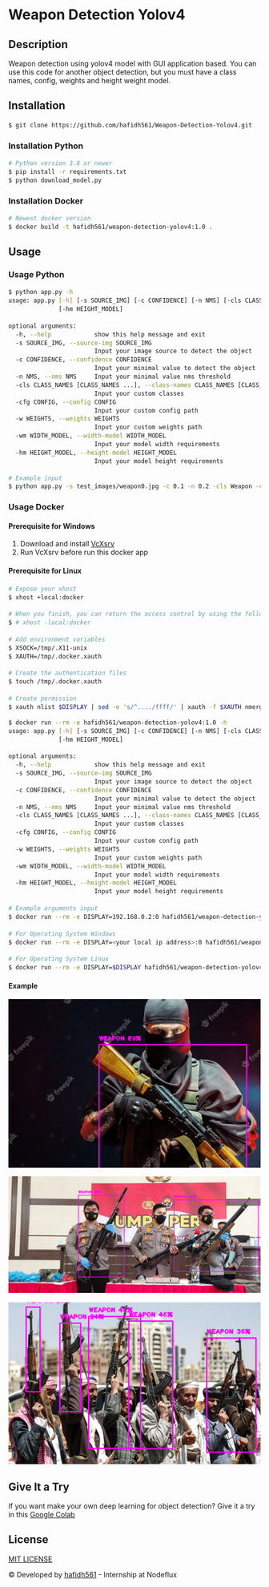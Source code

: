 # Weapon Detection Yolov4

## Description

Weapon detection using yolov4 model with GUI application based.
You can use this code for another object detection, but you must have a class names, config, weights and height weight model.

## Installation

```bash
$ git clone https://github.com/hafidh561/Weapon-Detection-Yolov4.git
```

### Installation Python

```bash
# Python version 3.8 or newer
$ pip install -r requirements.txt
$ python download_model.py
```

### Installation Docker

```bash
# Newest docker version
$ docker build -t hafidh561/weapon-detection-yolov4:1.0 .
```

## Usage

### Usage Python

```bash
$ python app.py -h
usage: app.py [-h] [-s SOURCE_IMG] [-c CONFIDENCE] [-n NMS] [-cls CLASS_NAMES [CLASS_NAMES ...]] [-cfg CONFIG] [-w WEIGHTS] [-wm WIDTH_MODEL]
              [-hm HEIGHT_MODEL]

optional arguments:
  -h, --help            show this help message and exit
  -s SOURCE_IMG, --source-img SOURCE_IMG
                        Input your image source to detect the object
  -c CONFIDENCE, --confidence CONFIDENCE
                        Input your minimal value to detect the object
  -n NMS, --nms NMS     Input your minimal value nms threshold
  -cls CLASS_NAMES [CLASS_NAMES ...], --class-names CLASS_NAMES [CLASS_NAMES ...]
                        Input your custom classes
  -cfg CONFIG, --config CONFIG
                        Input your custom config path
  -w WEIGHTS, --weights WEIGHTS
                        Input your custom weights path
  -wm WIDTH_MODEL, --width-model WIDTH_MODEL
                        Input your model width requirements
  -hm HEIGHT_MODEL, --height-model HEIGHT_MODEL
                        Input your model height requirements

# Example input
$ python app.py -s test_images/weapon0.jpg -c 0.1 -n 0.2 -cls Weapon -cfg yolov4-custom.cfg -w yolov4-custom_last.weights -wm 416 -hm 416
```

### Usage Docker

#### Prerequisite for Windows

1. Download and install [VcXsrv](https://sourceforge.net/projects/vcxsrv/)
2. Run VcXsrv before run this docker app

#### Prerequisite for Linux

```bash
# Expose your xhost
$ xhost +local:docker

# When you finish, you can return the access control by using the following
$ # xhost -local:docker

# Add environment variables
$ XSOCK=/tmp/.X11-unix
$ XAUTH=/tmp/.docker.xauth

# Create the authentication files
$ touch /tmp/.docker.xauth

# Create permission
$ xauth nlist $DISPLAY | sed -e 's/^..../ffff/' | xauth -f $XAUTH nmerge -
```

```bash
$ docker run --rm -e hafidh561/weapon-detection-yolov4:1.0 -h
usage: app.py [-h] [-s SOURCE_IMG] [-c CONFIDENCE] [-n NMS] [-cls CLASS_NAMES [CLASS_NAMES ...]] [-cfg CONFIG] [-w WEIGHTS] [-wm WIDTH_MODEL]
              [-hm HEIGHT_MODEL]

optional arguments:
  -h, --help            show this help message and exit
  -s SOURCE_IMG, --source-img SOURCE_IMG
                        Input your image source to detect the object
  -c CONFIDENCE, --confidence CONFIDENCE
                        Input your minimal value to detect the object
  -n NMS, --nms NMS     Input your minimal value nms threshold
  -cls CLASS_NAMES [CLASS_NAMES ...], --class-names CLASS_NAMES [CLASS_NAMES ...]
                        Input your custom classes
  -cfg CONFIG, --config CONFIG
                        Input your custom config path
  -w WEIGHTS, --weights WEIGHTS
                        Input your custom weights path
  -wm WIDTH_MODEL, --width-model WIDTH_MODEL
                        Input your model width requirements
  -hm HEIGHT_MODEL, --height-model HEIGHT_MODEL
                        Input your model height requirements

# Example arguments input
$ docker run --rm -e DISPLAY=192.168.0.2:0 hafidh561/weapon-detection-yolov4:1.0 -s test_images/weapon0.jpg -c 0.1 -n 0.2 -cls Weapon -cfg yolov4-custom.cfg -w yolov4-custom_last.weights -wm 416 -hm 416

# For Operating System Windows
$ docker run --rm -e DISPLAY=<your local ip address>:0 hafidh561/weapon-detection-yolov4:1.0

# For Operating System Linux
$ docker run --rm -e DISPLAY=$DISPLAY hafidh561/weapon-detection-yolov4:1.0
```

#### Example

![result0](./test_images/result0.png)

![result1](./test_images/result1.png)

![result2](./test_images/result2.png)

## Give It a Try

If you want make your own deep learning for object detection? Give it a try in this [Google Colab](https://colab.research.google.com/github/hafidh561/Weapon-Detection-Yolov4/blob/main/jupyter_notebook/train_model.ipynb)

## License

[MIT LICENSE](./LICENSE)

© Developed by [hafidh561](https://github.com/hafidh561) - Internship at Nodeflux
